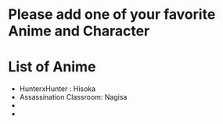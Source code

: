 # Please add one of your favorite Anime and Character

# List of Anime
- HunterxHunter : Hisoka
- Assassination Classroom: Nagisa
-
-

